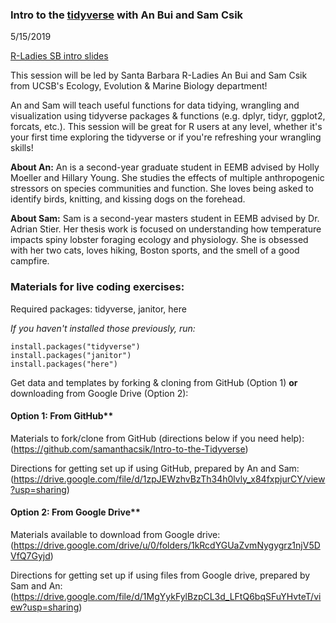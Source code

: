 ### Intro to the [tidyverse](https://www.tidyverse.org/) with An Bui and Sam Csik
5/15/2019

[R-Ladies SB intro slides](https://docs.google.com/presentation/d/18eWOBIff-WPrhYQIZyqNAiOXjcU24z_FEb61a0DQ8cE/edit?usp=sharing)

This session will be led by Santa Barbara R-Ladies An Bui and Sam Csik from UCSB's Ecology, Evolution & Marine Biology department!

An and Sam will teach useful functions for data tidying, wrangling and visualization using tidyverse packages & functions (e.g. dplyr, tidyr, ggplot2, forcats, etc.). This session will be great for R users at any level, whether it's your first time exploring the tidyverse or if you're refreshing your wrangling skills!

**About An:** An is a second-year graduate student in EEMB advised by Holly Moeller and Hillary Young. She studies the effects of multiple anthropogenic stressors on species communities and function. She loves being asked to identify birds, knitting, and kissing dogs on the forehead.

**About Sam:** Sam is a second-year masters student in EEMB advised by Dr. Adrian Stier. Her thesis work is focused on understanding how temperature impacts spiny lobster foraging ecology and physiology. She is obsessed with her two cats, loves hiking, Boston sports, and the smell of a good campfire.

###  Materials for live coding exercises: 

Required packages: tidyverse, janitor, here

*If you haven't installed those previously, run:*

    install.packages("tidyverse")
    install.packages("janitor")
    install.packages("here")
    
Get data and templates by forking & cloning from GitHub (Option 1) **or** downloading from Google Drive (Option 2):

#### Option 1: From GitHub**

Materials to fork/clone from GitHub (directions below if you need help): (https://github.com/samanthacsik/Intro-to-the-Tidyverse)

Directions for getting set up if using GitHub, prepared by An and Sam: (https://drive.google.com/file/d/1zpJEWzhvBzTh34h0lvly_x84fxpjurCY/view?usp=sharing)

#### Option 2: From Google Drive**

Materials available to download from Google drive:
(https://drive.google.com/drive/u/0/folders/1kRcdYGUaZvmNygygrz1njV5DVfQ7Gyjd)

Directions for getting set up if using files from Google drive, prepared by Sam and An:
(https://drive.google.com/file/d/1MgYykFylBzpCL3d_LFtQ6bqSFuYHvteT/view?usp=sharing)
